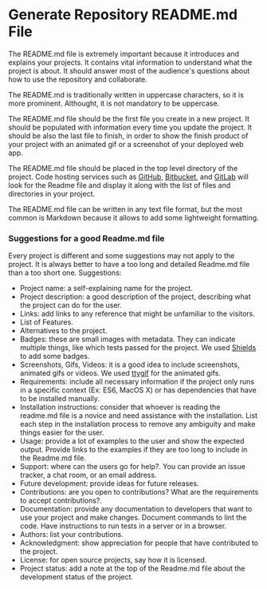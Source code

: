 # Generate Repository README.md File

The README.md file is extremely important because it introduces and explains your projects. It contains vital information to understand what the project is about. It should answer most of the audience's questions about how to use the repository and collaborate.

The README.md is traditionally written in uppercase characters, so it is more prominent. Althought, it is not mandatory to be uppercase.

The README.md file should be the first file you create in a new project. It should be populated with information every time you update the project. It should be also the last file to finish, in order to show the finish product of your project with an animated gif or a screenshot of your deployed web app.

The README.md file should be placed in the top level directory of the project. Code hosting services such as [GitHub](https://github.com/), [Bitbucket](https://bitbucket.org/), and [GitLab](https://about.gitlab.com/) will look for the Readme file and display it along with the list of files and directories in your project.

The README.md file can be written in any text file format, but the most common is Markdown because it allows to add some lightweight formatting.

### Suggestions for a good Readme.md file

Every project is different and some suggestions may not apply to the project. It is always better to have a too long and detailed Readme.md file than a too short one. Suggestions:

* Project name: a self-explaining name for the project.
* Project description: a good description of the project, describing what the project can do for the user.
* Links: add links to any reference that might be unfamiliar to the visitors. 
* List of Features. 
* Alternatives to the project.
* Badges: these are small images with metadata. They can indicate multiple things, like which tests passed for the project. We used [Shields](https://shields.io/) to add some badges. 
* Screenshots, Gifs, Videos: it is a good idea to include screenshots, animated gifs or videos. We used [ttygif](https://github.com/icholy/ttygif) for the animated gifs.
* Requirements: include all necessary information if the project only runs in a specific context (Ex: ES6, MacOS X) or has dependencies that have to be installed manually.
* Installation instructions: consider that whoever is reading the readme.md file is a novice and need assistance with the installation. List each step in the installation process to remove any ambiguity and make things easier for the user. 
* Usage: provide a lot of examples to the user and show the expected output. Provide links to the examples if they are too long to include in the Readme.md file.
* Support: where can the users go for help?. You can provide an issue tracker, a chat room, or an email address.
* Future development: provide ideas for future releases.
* Contributions: are you open to contributions? What are the requirements to accept contributions?.
* Documentation: provide any documentation to developers that want to use your project and make changes. Document commands to lint the code. Have instructions to run tests in a server or in a browser.
* Authors: list your contributions.
* Acknowledgment: show appreciation for people that have contributed to the project.
* License: for open source projects, say how it is licensed.
* Project status: add a note at the top of the Readme.md file about the development status of the project. 

